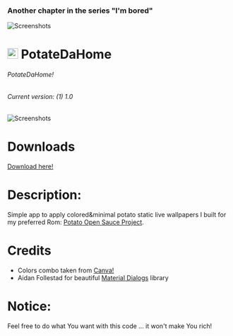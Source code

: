 ### Another chapter in the series "I'm bored"

![Screenshots](https://raw.githubusercontent.com/enricocid/PotateDaHome/master/bored.png)

# <img src ="https://upload.wikimedia.org/wikipedia/commons/b/b5/Kotlin-logo.png" width=24> PotateDaHome

###### PotateDaHome!
###### Current version: (1) 1.0

![Screenshots](https://raw.githubusercontent.com/enricocid/PotateDaHome/master/potatedahome2.gif) 

# Downloads

[Download here!](https://github.com/enricocid/PotateDaHome/releases)


# Description:

Simple app to apply colored&minimal potato static live wallpapers I built for my preferred Rom: [Potato Open Sauce Project](https://potatoproject.co).


# Credits
- Colors combo taken from [Canva!](https://github.com/afollestad/material-dialogs)
- Aidan Follestad for beautiful [Material Dialogs](https://www.canva.com/learn/100-color-combinations/) library


# Notice:

Feel free to do what You want with this code ... it won't make You rich!
